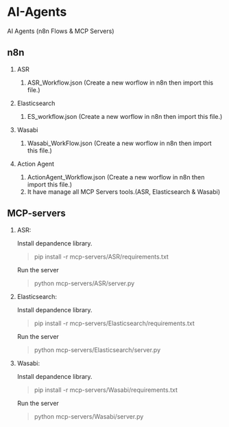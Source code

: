 # AI-Agents
AI Agents (n8n Flows &amp; MCP Servers)

## n8n
1. ASR
    1. ASR_Workflow.json (Create a new worflow in n8n then import this file.)

2. Elasticsearch
    1. ES_workflow.json (Create a new worflow in n8n then import this file.)

3. Wasabi
    1. Wasabi_WorkFlow.json (Create a new worflow in n8n then import this file.)

4. Action Agent
    1. ActionAgent_Workflow.json (Create a new worflow in n8n then import this file.)
    2. It have manage all MCP Servers tools.(ASR, Elasticsearch & Wasabi) 

## MCP-servers
1. ASR:

    Install depandence library.

    > pip install -r  mcp-servers/ASR/requirements.txt

    Run the server

    > python mcp-servers/ASR/server.py

2. Elasticsearch:

    Install depandence library.
    > pip install -r  mcp-servers/Elasticsearch/requirements.txt

    Run the server
    
    > python mcp-servers/Elasticsearch/server.py

3. Wasabi:

    Install depandence library.

    > pip install -r  mcp-servers/Wasabi/requirements.txt

    Run the server
    
    > python mcp-servers/Wasabi/server.py